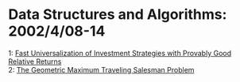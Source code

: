 # Data Structures and Algorithms: 2002/4/08-14  
1: [Fast Universalization of Investment Strategies with Provably Good  Relative Returns](https://doi.org/10.48550/arXiv.cs/0204019)  
2: [The Geometric Maximum Traveling Salesman Problem](https://doi.org/10.48550/arXiv.cs/0204024)  